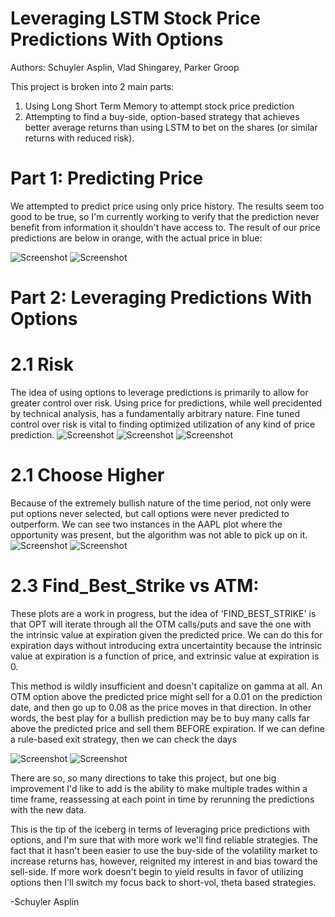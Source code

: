 # Leveraging LSTM Stock Price Predictions With Options

Authors: Schuyler Asplin, Vlad Shingarey, Parker Groop

This project is broken into 2 main parts:

1. Using Long Short Term Memory to attempt stock price prediction
2. Attempting to find a buy-side, option-based strategy that achieves better average returns than using LSTM to bet on the shares (or similar returns with reduced risk).

# Part 1: Predicting Price

We attempted to predict price using only price history. The results seem too good to be true, so I'm currently working to verify that the prediction never benefit from information it shouldn't have access to. The result of our price predictions are below in orange, with the actual price in blue:

![Screenshot](screenshots/LSTM_outputs/AAPL_price_prediction.png)
![Screenshot](screenshots/LSTM_outputs/AAPL_error_over_time.png)

# Part 2: Leveraging Predictions With Options

# 2.1 Risk
The idea of using options to leverage predictions is primarily to allow for greater control over risk. Using price for predictions, while well precidented by technical analysis, has a fundamentally arbitrary nature. Fine tuned control over risk is vital to finding optimized utilization of any kind of price prediction.
![Screenshot](screenshots/Option_Play_Analysis/ATM_by_risk/AAPL_risk100.png)
![Screenshot](screenshots/Option_Play_Analysis/ATM_by_risk/AAPL_risk500.png)
![Screenshot](screenshots/Option_Play_Analysis/ATM_by_risk/AAPL_risk1000.png)

# 2.1 Choose Higher
Because of the extremely bullish nature of the time period, not only were put options never selected, but call options were never predicted to outperform. We can see two instances in the AAPL plot where the opportunity was present, but the algorithm was not able to pick up on it.
![Screenshot](screenshots/Option_Play_Analysis/Choose_Higher/AAPL_ATM_1000.png)
![Screenshot](screenshots/Option_Play_Analysis/Choose_Higher/TSLA_ATM_1000.png)

# 2.3 Find_Best_Strike vs ATM:
These plots are a work in progress, but the idea of 'FIND_BEST_STRIKE' is that OPT will iterate through all the OTM calls/puts and save the one with the intrinsic value at expiration given the predicted price.
We can do this for expiration days without introducing extra uncertaintity because the intrinsic value at expiration is a function of price, and extrinsic value at expiration is 0.

This method is wildly insufficient and doesn't capitalize on gamma at all. An OTM option above the predicted price might sell for a 0.01 on the prediction date, and then go up to 0.08 as the price moves in that direction. In other words, the best play for a bullish prediction may be to buy many calls far above the predicted price and sell them BEFORE expiration. If we can define a rule-based exit strategy, then we can check the days

![Screenshot](screenshots/Option_Play_Analysis/find_best_strike/AAPL_FBS_100.png)
![Screenshot](screenshots/Option_Play_Analysis/find_best_strike/TSLA_FBS_1000.png)

There are so, so many directions to take this project, but one big improvement I'd like to add is the ability to make multiple trades within a time frame, reassessing at each point in time by rerunning the predictions with the new data.

This is the tip of the iceberg in terms of leveraging price predictions with options, and I'm sure that with more work we'll find reliable strategies. The fact that it hasn't been easier to use the buy-side of the volatility market to increase returns has, however, reignited my interest in and bias toward the sell-side. If more work doesn't begin to yield results in favor of utilizing options then I'll switch my focus back to short-vol, theta based strategies.

-Schuyler Asplin
